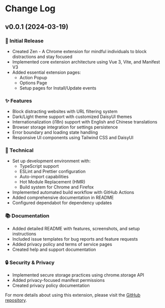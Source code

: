 # Change Log

## v0.0.1 (2024-03-19)

### 🎉 Initial Release

- Created Zen - A Chrome extension for mindful individuals to block distractions and stay focused
- Implemented core extension architecture using Vue 3, Vite, and Manifest V3
- Added essential extension pages:
  - Action Popup
  - Options Page
  - Setup pages for Install/Update events

### ✨ Features

- Block distracting websites with URL filtering system
- Dark/Light theme support with customized DaisyUI themes
- Internationalization (i18n) support with English and Chinese translations
- Browser storage integration for settings persistence
- Error boundary and loading state handling
- Responsive UI components using Tailwind CSS and DaisyUI

### 🔧 Technical

- Set up development environment with:
  - TypeScript support
  - ESLint and Prettier configuration
  - Auto-import capabilities
  - Hot Module Replacement (HMR)
  - Build system for Chrome and Firefox
- Implemented automated build workflow with GitHub Actions
- Added comprehensive documentation in README
- Configured dependabot for dependency updates

### 📚 Documentation

- Added detailed README with features, screenshots, and setup instructions
- Included issue templates for bug reports and feature requests
- Added privacy policy and terms of service pages
- Created help and support documentation

### 🔒 Security & Privacy

- Implemented secure storage practices using chrome.storage API
- Added privacy-focused manifest permissions
- Created privacy policy documentation

For more details about using this extension, please visit the [GitHub repository](https://github.com/superbahbi/zen).
